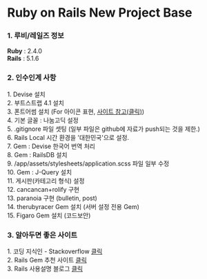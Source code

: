 # Ruby on Rails New Project Base

<h3 style="font-weight: bold">1. 루비/레일즈 정보</h3>
    <b>Ruby</b> : 2.4.0<br/>
    <b>Rails</b> : 5.1.6
    
<h3 style="font-weight: bold">2. 인수인계 사항</h3>
    1. Devise 설치<br/>
    2. 부트스트랩 4.1 설치<br/>
    3. 폰트어썸 설치 (For 아이콘 표현, <a href="https://fontawesome.com/icons" target="_blank">사이트 참고(클릭)</a>)<br/>
    4. 기본 글꼴 : 나눔고딕 설정<br/>
    5. .gitignore 파일 셋팅 (일부 파일은 github에 자료가 push되는 것을 제한.)<br/>
    6. Rails Local 시간 환경을 '대한민국'으로 설정.<br/>
    7. Gem : Devise 한국어 번역 처리<br/>
    8. Gem : RailsDB 설치<br/>
    9. /app/assets/stylesheets/application.scss 파일 일부 수정<br/>
    10. Gem : J-Query 설치<br/>
    11. 게시판(카테고리 형식) 설정<br/>
    12. cancancan+rolify 구현<br/>
    13. paranoia 구현 (bulletin, post)<br/>
    14. therubyracer Gem 설치 (서버 설정 전용 Gem)<br/>
    15. Figaro Gem 설치 (코드보안)<br/>


<h3 style="font-weight: bold">3. 알아두면 좋은 사이트</h3>
    1. 코딩 지식인 - Stackoverflow <a href="http://stackoverflow.com" target="_blank">클릭</a><br/>
    2. Rails Gem 추천 사이트 <a href="https://www.ruby-toolbox.com/" target="_blank">클릭</a><br/>
    3. Rails 사용설명 블로그 <a href="http://blog.naver.com/kbs4674" target="_blank">클릭</a><br/>